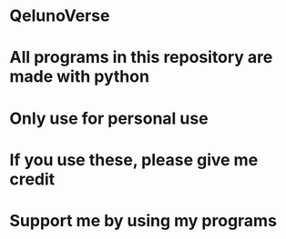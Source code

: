 # QelunoVerse
# All programs in this repository are made with python
# Only use for personal use
# If you use these, please give me credit
# Support me by using my programs
